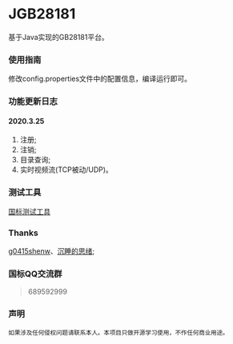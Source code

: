 # JGB28181
基于Java实现的GB28181平台。

### 使用指南

修改config.properties文件中的配置信息，编译运行即可。

### 功能更新日志

#### 2020.3.25
  1. 注册;
  2. 注销;
  3. 目录查询;
  4. 实时视频流(TCP被动/UDP)。


### 测试工具

[国标测试工具](https://download.csdn.net/download/sinat_35938012/12275201)

### Thanks

[g0415shenw](https://me.csdn.net/g0415shenw)、[沉睡的思绪](https://me.csdn.net/songxiao1988918);

### 国标QQ交流群
> 689592999
### 声明

`如果涉及任何侵权问题请联系本人。本项目只做开源学习使用，不作任何商业用途。`


